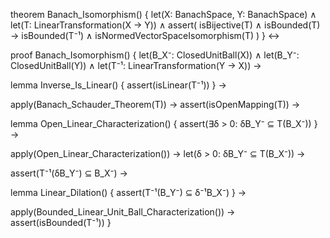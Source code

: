 theorem Banach_Isomorphism() {
  let(X: BanachSpace, Y: BanachSpace) ∧
  let(T: LinearTransformation(X → Y)) ∧
  assert(
    isBijective(T) ∧ isBounded(T) →
    isBounded(T⁻¹) ∧ isNormedVectorSpaceIsomorphism(T)
  )
} ↔

proof Banach_Isomorphism() {
  let(B_X⁻: ClosedUnitBall(X)) ∧
  let(B_Y⁻: ClosedUnitBall(Y)) ∧
  let(T⁻¹: LinearTransformation(Y → X)) →
  
  lemma Inverse_Is_Linear() {
    assert(isLinear(T⁻¹))
  } →
  
  apply(Banach_Schauder_Theorem(T)) →
  assert(isOpenMapping(T)) →
  
  lemma Open_Linear_Characterization() {
    assert(∃δ > 0: δB_Y⁻ ⊆ T(B_X⁻))
  } →
  
  apply(Open_Linear_Characterization()) →
  let(δ > 0: δB_Y⁻ ⊆ T(B_X⁻)) →
  
  assert(T⁻¹(δB_Y⁻) ⊆ B_X⁻) →
  
  lemma Linear_Dilation() {
    assert(T⁻¹(B_Y⁻) ⊆ δ⁻¹B_X⁻)
  } →
  
  apply(Bounded_Linear_Unit_Ball_Characterization()) →
  assert(isBounded(T⁻¹))
}